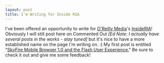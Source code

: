 ```yaml
---
layout: post
title: I'm Writing for Inside RIA
---
```


<p>I've been offered an opportunity to write for <a title="O'Reilly Media" href="http://oreilly.com/">O'Reilly Media</a>'s <a title="InsideRIA - Home Page" href="http://insideria.com/index.htm">InsideRIA</a>! Obviously I will still post here on Commented Out<em> [Ed Note: I actually have several posts in the works - stay tuned]</em> but it's nice to have a more established name on the page I'm writing on. :) My first post is entitled "<a title="InsideRIA - My first post" href="http://www.insideria.com/2009/06/ux-discussion-skyfire-mobile-b.html">SkyFire Mobile Browser 1.0 and the Flash User Experience.</a>" Be sure to check it out and give me some feedback!</p>